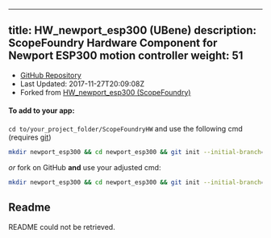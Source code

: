 
---
title: HW_newport_esp300 (UBene)
description: ScopeFoundry Hardware Component for Newport ESP300 motion controller
weight: 51
---
- [GitHub Repository](https://github.com/UBene/HW_newport_esp300)
- Last Updated: 2017-11-27T20:09:08Z
- Forked from [HW_newport_esp300 (ScopeFoundry)](/docs/300_reference/hw-components/hw_newport_esp300-scopefoundry)

#### To add to your app:

`cd to/your_project_folder/ScopeFoundryHW` and use the following cmd (requires [git](/docs/100_development/20_git/))

```bash
mkdir newport_esp300 && cd newport_esp300 && git init --initial-branch=master && git remote add upstream_UBene https://github.com/UBene/HW_newport_esp300 && git pull upstream_UBene master && cd ..
```

*or* fork on GitHub **and** use your adjusted cmd:

```bash
mkdir newport_esp300 && cd newport_esp300 && git init --initial-branch=master && git remote add origin https://github.com/YOUR_GH_ACC/HW_newport_esp300 && git pull origin master && cd ..
```

## Readme
README could not be retrieved.
